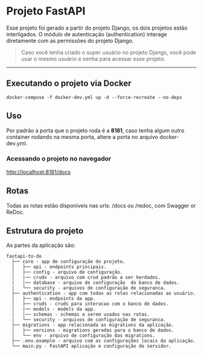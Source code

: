 # Projeto FastAPI

Esse projeto foi gerado a partir do projeto Django, os dois projetos estão interligados. O módulo de autenticação (authentication) interage diretamente com as permissões do projeto Django.

> Caso você tenha criado o super usuário no projeto Django, você pode usar o mesmo usuário e senha para acessar esse projeto.

----

## Executando o projeto via Docker

```shell
docker-compose -f docker-dev.yml up -d --force-recreate --no-deps
```

## Uso

Por padrão a porta que o projeto roda é a **8181**, caso tenha algum outro container rodando na mesma porta, altere a porta no arquivo docker-dev.yml.

### Acessando o projeto no navegador

<http://localhost:8181/docs>

## Rotas

Todas as rotas estão disponíveis nas urls:  /docs ou /redoc, com Swagger or ReDoc.

## Estrutura do projeto

As partes da aplicação são:

```code
fastapi-to-do
  ├── core - app de configuração do projeto.
  │   ├── api - endpoints principais.
  │   ├── config - arquivo de configuração.
  │   |── cruds - arquivo com crud padrão a ser herdados.
  |   |── database - arquivo de configuração  do banco de dados.
  |   └── security - arquivos de configuração de seguranca.
  ├── authentication - app com todas as rotas relacionadas ao usuário.
  │   ├── api - endpoints da app.
  │   ├── cruds - cruds para interacao com o banco de dados.
  │   |── models - models da app.
  |   |── schemas - schemas a serem usados nas rotas.
  |   └── security - arquivos de configuração de seguranca.
  ├── migrations - app relacionada as migrations da aplicação.
  │   ├── versions - migrations geradas para o banco de dados.
  │   └── env - arquivo de configuração das migrations.
  ├── .env.example - arquivo com as configurações locais da aplicação.
  └── main.py - FastAPI aplicação e configuração do servidor.
```
